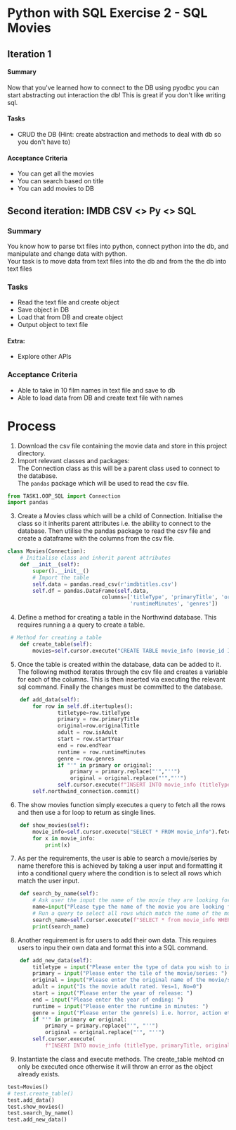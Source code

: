 # Python with SQL Exercise 2 -  SQL Movies


## Iteration 1
#### Summary
Now that you've learned how to connect to the DB using pyodbc you can start abstracting out interaction the db! This is great if you don't like writing sql.

#### Tasks
* CRUD the DB (Hint: create abstraction and methods to deal with db so you don't have to)


#### Acceptance Criteria
* You can get all the movies
* You can search based on title
* You can add movies to DB


## Second iteration: IMDB CSV <> Py <> SQL

### Summary
You know how to parse txt files into python, connect python into the db, and 
manipulate and change data with python.  
Your task is to move data from text files into the db and from the the db into text files

### Tasks
* Read the text file and create object
* Save object in DB
* Load that from DB and create object
* Output object to text file
#### Extra:
* Explore other APIs

### Acceptance Criteria
* Able to take in 10 film names in text file and save to db
* Able to load data from DB and create text file with names


# Process
1. Download the csv file containing the movie data and store in this project directory.
2. Import relevant classes and packages:   
The Connection class as this will be a parent class used to connect to the database.   
The ```pandas``` package which will be used to read the csv file.
```python
from TASK1.OOP_SQL import Connection
import pandas
```
3. Create a Movies class which will be a child of Connection. Initialise the class so it inherits parent attributes i.e. the ability to connect to the database. Then utilise the pandas package to read the csv file and create a dataframe with the columns from the csv file. 
```python
class Movies(Connection):
    # Initialise class and inherit parent attributes
    def __init__(self):
        super().__init__()
        # Import the table
        self.data = pandas.read_csv(r'imdbtitles.csv')
        self.df = pandas.DataFrame(self.data,
                              columns=['titleType', 'primaryTitle', 'originalTitle', 'isAdult', 'startYear', 'endYear',
                                       'runtimeMinutes', 'genres'])
```
4. Define a method for creating a table in the Northwind database. This requires running a a query to create a table.  
```python
 # Method for creating a table
    def create_table(self):
        movies=self.cursor.execute("CREATE TABLE movie_info (movie_id INT NOT NULL IDENTITY(1,1) PRIMARY KEY,titleType VARCHAR(50), primaryTitle VARCHAR(255), originalTitle VARCHAR(255), isAdult VARCHAR(10), startYear VARCHAR(10), endYear VARCHAR(10), runtimeMinutes VARCHAR(10) , genres VARCHAR(255))")
```
5. Once the table is created within the database, data can be added to it. The following method iterates through the csv file and creates a variable for each of the columns. This is then inserted via executing the relevant sql command. Finally the changes must be committed to the database. 
```python
    def add_data(self):
        for row in self.df.itertuples():
                titletype=row.titleType
                primary = row.primaryTitle
                original=row.originalTitle
                adult = row.isAdult
                start = row.startYear
                end = row.endYear
                runtime = row.runtimeMinutes
                genre = row.genres
                if "'" in primary or original:
                    primary = primary.replace("'","''")
                    original = original.replace("'","''")
                self.cursor.execute(f"INSERT INTO movie_info (titleType, primaryTitle, originalTitle, isAdult, startYear, endYear, runtimeMinutes, genres) VALUES ('{titletype}', '{primary}', '{original}','{adult}','{start}','{end}','{runtime}','{genre}')")
        self.northwind_connection.commit()
```

6. The show movies function simply executes a query to fetch all the rows and then use a for loop to return as single lines.
```python
    def show_movies(self):
        movie_info=self.cursor.execute("SELECT * FROM movie_info").fetchall()
        for x in movie_info:
            print(x)
```

7. As per the requirements, the user is able to search a movie/series by name therefore this is achieved by taking a user input and formatting it into a conditional query where the condition is to select all rows which match the user input. 
```python
    def search_by_name(self):
        # Ask user the input the name of the movie they are looking for
        name=input("Please type the name of the movie you are looking for: ")
        # Run a query to select all rows which match the name of the movie they are looking for
        search_name=self.cursor.execute(f"SELECT * from movie_info WHERE primaryTitle='{name}'").fetchone()
        print(search_name)
```
8. Another requirement is for users to add their own data. This requires users to inpu their own data and format this into a SQL command.
```python
    def add_new_data(self):
        titletype = input("Please enter the type of data you wish to input i.e. movie, short, series: ")
        primary = input("Please enter the tile of the movie/series: ")
        original = input("Please enter the original name of the movie/series: ")
        adult = input("Is the movie adult rated. Yes=1, No=0")
        start = input("Please enter the year of release: ")
        end = input("Please enter the year of ending: ")
        runtime = input("Please enter the runtime in minutes: ")
        genre = input("Please enter the genre(s) i.e. horror, action etc.: ")
        if "'" in primary or original:
            primary = primary.replace("'", "''")
            original = original.replace("'", "''")
        self.cursor.execute(
            f"INSERT INTO movie_info (titleType, primaryTitle, originalTitle, isAdult, startYear, endYear, runtimeMinutes, genres) VALUES ('{titletype}', '{primary}', '{original}','{adult}','{start}','{end}','{runtime}','{genre}')")

```
9. Instantiate the class and execute methods. The create_table mehtod cn only be executed once otherwise it will throw an error as the object already exists. 
```python
test=Movies()
# test.create_table()
test.add_data()
test.show_movies()
test.search_by_name()
test.add_new_data()
```
